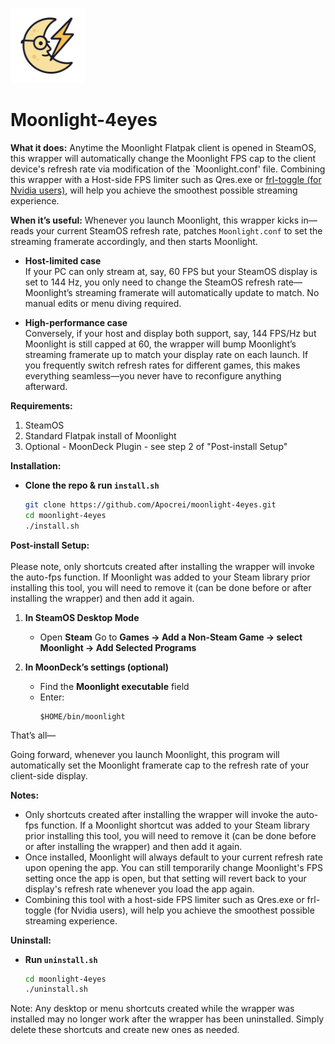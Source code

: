 <!-- badge-style for a small logo -->
<p align="left">
  <img src="images/moonlight-4eyes.png" alt="Moonlight Wrapper logo" width="120"/>
</p>


# Moonlight-4eyes 

**What it does:**
Anytime the Moonlight Flatpak client is opened in SteamOS, this wrapper will automatically change the Moonlight FPS cap to the client device's refresh rate via modification of the `Moonlight.conf' file. Combining this wrapper with a Host-side FPS limiter such as Qres.exe or [frl-toggle (for Nvidia users)](https://github.com/FrogTheFrog/frl-toggle), will help you achieve the smoothest possible streaming experience. 

**When it’s useful:**
Whenever you launch Moonlight, this wrapper kicks in—reads your current SteamOS refresh rate, patches `Moonlight.conf` to set the streaming framerate accordingly, and then starts Moonlight.

- **Host-limited case**  
  If your PC can only stream at, say, 60 FPS but your SteamOS display is set to 144 Hz, you only need to change the SteamOS refresh rate—Moonlight’s streaming framerate will automatically update to match. No manual edits or menu diving required.

- **High-performance case**  
  Conversely, if your host and display both support, say, 144 FPS/Hz but Moonlight is still capped at 60, the wrapper will bump Moonlight’s streaming framerate up to match your display rate on each launch. If you frequently switch refresh rates for different games, this makes everything seamless—you never have to reconfigure anything afterward.  


**Requirements:**
1. SteamOS
2. Standard Flatpak install of Moonlight
3. Optional - MoonDeck Plugin - see step 2 of "Post-install Setup"

**Installation:**

- **Clone the repo & run `install.sh`**  
  ```bash
  git clone https://github.com/Apocrei/moonlight-4eyes.git
  cd moonlight-4eyes
  ./install.sh

**Post-install Setup:**
</br></br>Please note, only shortcuts created after installing the wrapper will invoke the auto-fps function. If Moonlight was added to your Steam library prior installing this tool, you will need to remove it (can be done before or after installing the wrapper) and then add it again. 

1. **In SteamOS Desktop Mode**
   - Open **Steam** Go to **Games → Add a Non-Steam Game → select Moonlight → Add Selected Programs**  

3. **In MoonDeck’s settings (optional)**  
   - Find the **Moonlight executable** field  
   - Enter:  
     ```
     $HOME/bin/moonlight
     ```

That’s all—

Going forward, whenever you launch Moonlight, this program will automatically set the Moonlight framerate cap to the refresh rate of your client-side display. 

**Notes:**
  - Only shortcuts created after installing the wrapper will invoke the auto-fps function. If a Moonlight shortcut was added to your Steam library prior installing this tool, you will need to remove it (can be done before or after installing the wrapper) and then add it again.
  - Once installed, Moonlight will always default to your current refresh rate upon opening the app. You can still temporarily change Moonlight's FPS setting once the app is open, but that setting will revert back to your display's refresh rate whenever you load the app again.
  - Combining this tool with a host-side FPS limiter such as Qres.exe or frl-toggle (for Nvidia users), will help you achieve the smoothest possible streaming experience.
  
**Uninstall:**

- **Run `uninstall.sh`**  
  ```bash
  cd moonlight-4eyes
  ./uninstall.sh

Note: Any desktop or menu shortcuts created while the wrapper was installed may no longer work after the wrapper has been uninstalled. Simply delete these shortcuts and create new ones as needed.
